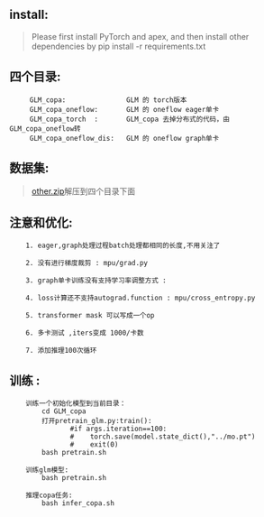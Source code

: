 ## install:
>Please first install PyTorch and apex, and then install other dependencies by pip install -r requirements.txt


## 四个目录:
```shell
     GLM_copa:               GLM 的 torch版本
     GLM_copa_oneflow:       GLM 的 oneflow eager单卡
     GLM_copa_torch  :       GLM_copa 去掉分布式的代码，由GLM_copa_oneflow转
     GLM_copa_oneflow_dis:   GLM 的 oneflow graph单卡
```

## 数据集:
>[other.zip](https://oneflow-public.oss-cn-beijing.aliyuncs.com/datasets/models/NLP/other.zip)解压到四个目录下面


## 注意和优化:
```shell
    1. eager,graph处理过程batch处理都相同的长度,不用关注了

    2. 没有进行梯度裁剪 : mpu/grad.py

    3. graph单卡训练没有支持学习率调整方式 : 

    4. loss计算还不支持autograd.function : mpu/cross_entropy.py
    
    5. transformer mask 可以写成一个op

    6. 多卡测试 ,iters变成 1000/卡数

    7. 添加推理100次循环
```


## 训练 : 
```shell
    训练一个初始化模型到当前目录：
        cd GLM_copa
        打开pretrain_glm.py:train():
               #if args.iteration==100:
               #    torch.save(model.state_dict(),"../mo.pt")
               #    exit(0)
        bash pretrain.sh
    
    训练glm模型:
        bash pretrain.sh
    
    推理copa任务:
        bash infer_copa.sh
```                          